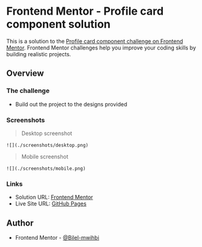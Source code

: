# Frontend Mentor - Profile card component solution

This is a solution to the [Profile card component challenge on Frontend Mentor](https://www.frontendmentor.io/challenges/profile-card-component-cfArpWshJ). Frontend Mentor challenges help you improve your coding skills by building realistic projects.

## Overview

### The challenge

- Build out the project to the designs provided

### Screenshots

> Desktop screenshot

    ![](./screenshots/desktop.png)

> Mobile screenshot

    ![](./screenshots/mobile.png)

### Links

- Solution URL: [Frontend Mentor]()
- Live Site URL: [GitHub Pages]()

## Author

- Frontend Mentor - [@Bilel-mwihbi](https://www.frontendmentor.io/profile/Bilel-mwihbi)
